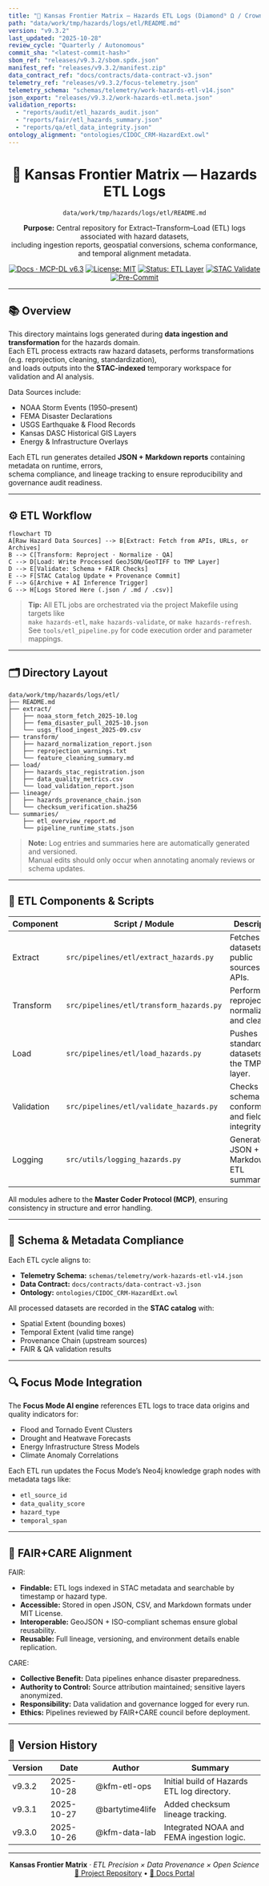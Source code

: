 ```yaml
---
title: "🧩 Kansas Frontier Matrix — Hazards ETL Logs (Diamond⁹ Ω / Crown∞Ω Ultimate Certified)"
path: "data/work/tmp/hazards/logs/etl/README.md"
version: "v9.3.2"
last_updated: "2025-10-28"
review_cycle: "Quarterly / Autonomous"
commit_sha: "<latest-commit-hash>"
sbom_ref: "releases/v9.3.2/sbom.spdx.json"
manifest_ref: "releases/v9.3.2/manifest.zip"
data_contract_ref: "docs/contracts/data-contract-v3.json"
telemetry_ref: "releases/v9.3.2/focus-telemetry.json"
telemetry_schema: "schemas/telemetry/work-hazards-etl-v14.json"
json_export: "releases/v9.3.2/work-hazards-etl.meta.json"
validation_reports:
  - "reports/audit/etl_hazards_audit.json"
  - "reports/fair/etl_hazards_summary.json"
  - "reports/qa/etl_data_integrity.json"
ontology_alignment: "ontologies/CIDOC_CRM-HazardExt.owl"
---
```


<div align="center">

# 🧩 Kansas Frontier Matrix — **Hazards ETL Logs**
`data/work/tmp/hazards/logs/etl/README.md`

**Purpose:** Central repository for Extract–Transform–Load (ETL) logs associated with hazard datasets,  
including ingestion reports, geospatial conversions, schema conformance, and temporal alignment metadata.

[![Docs · MCP-DL v6.3](https://img.shields.io/badge/Docs-MCP--DL%20v6.3-blue)](../../../../../docs/architecture/repo-focus.md)
[![License: MIT](https://img.shields.io/badge/License-MIT-green)](../../../../../LICENSE)
[![Status: ETL Layer](https://img.shields.io/badge/Status-ETL%20Layer-cyan)](../../../../../data/work/tmp/hazards/)
[![STAC Validate](https://github.com/bartytime4life/Kansas-Frontier-Matrix/actions/workflows/stac-validate.yml/badge.svg)](../../../../../.github/workflows/stac-validate.yml)
[![Pre-Commit](https://github.com/bartytime4life/Kansas-Frontier-Matrix/actions/workflows/pre-commit.yml/badge.svg)](../../../../../.github/workflows/pre-commit.yml)

</div>

---

## 📚 Overview

This directory maintains logs generated during **data ingestion and transformation** for the hazards domain.  
Each ETL process extracts raw hazard datasets, performs transformations (e.g. reprojection, cleaning, standardization),  
and loads outputs into the **STAC-indexed** temporary workspace for validation and AI analysis.

Data Sources include:
- NOAA Storm Events (1950–present)
- FEMA Disaster Declarations
- USGS Earthquake & Flood Records
- Kansas DASC Historical GIS Layers
- Energy & Infrastructure Overlays

Each ETL run generates detailed **JSON + Markdown reports** containing metadata on runtime, errors,  
schema compliance, and lineage tracking to ensure reproducibility and governance audit readiness.

---

## ⚙️ ETL Workflow

```mermaid
flowchart TD
A[Raw Hazard Data Sources] --> B[Extract: Fetch from APIs, URLs, or Archives]
B --> C[Transform: Reproject · Normalize · QA]
C --> D[Load: Write Processed GeoJSON/GeoTIFF to TMP Layer]
D --> E[Validate: Schema + FAIR Checks]
E --> F[STAC Catalog Update + Provenance Commit]
F --> G[Archive + AI Inference Trigger]
G --> H[Logs Stored Here (.json / .md / .csv)]
```

> **Tip:** All ETL jobs are orchestrated via the project Makefile using targets like  
> `make hazards-etl`, `make hazards-validate`, or `make hazards-refresh`.  
> See `tools/etl_pipeline.py` for code execution order and parameter mappings.

---

## 🗂 Directory Layout

```plaintext
data/work/tmp/hazards/logs/etl/
├── README.md
├── extract/
│   ├── noaa_storm_fetch_2025-10.log
│   ├── fema_disaster_pull_2025-10.json
│   └── usgs_flood_ingest_2025-09.csv
├── transform/
│   ├── hazard_normalization_report.json
│   ├── reprojection_warnings.txt
│   └── feature_cleaning_summary.md
├── load/
│   ├── hazards_stac_registration.json
│   ├── data_quality_metrics.csv
│   └── load_validation_report.json
├── lineage/
│   ├── hazards_provenance_chain.json
│   └── checksum_verification.sha256
└── summaries/
    ├── etl_overview_report.md
    └── pipeline_runtime_stats.json
```

> **Note:** Log entries and summaries here are automatically generated and versioned.  
> Manual edits should only occur when annotating anomaly reviews or schema updates.

---

## 🧠 ETL Components & Scripts

| Component | Script / Module | Description |
|------------|-----------------|--------------|
| Extract | `src/pipelines/etl/extract_hazards.py` | Fetches raw datasets from public sources and APIs. |
| Transform | `src/pipelines/etl/transform_hazards.py` | Performs reprojection, normalization, and cleaning. |
| Load | `src/pipelines/etl/load_hazards.py` | Pushes standardized datasets into the TMP layer. |
| Validation | `src/pipelines/etl/validate_hazards.py` | Checks schema conformance and field integrity. |
| Logging | `src/utils/logging_hazards.py` | Generates JSON + Markdown ETL summaries. |

All modules adhere to the **Master Coder Protocol (MCP)**, ensuring consistency in structure and error handling.

---

## 🧩 Schema & Metadata Compliance

Each ETL cycle aligns to:
- **Telemetry Schema:** `schemas/telemetry/work-hazards-etl-v14.json`
- **Data Contract:** `docs/contracts/data-contract-v3.json`
- **Ontology:** `ontologies/CIDOC_CRM-HazardExt.owl`

All processed datasets are recorded in the **STAC catalog** with:
- Spatial Extent (bounding boxes)
- Temporal Extent (valid time range)
- Provenance Chain (upstream sources)
- FAIR & QA validation results

---

## 🔍 Focus Mode Integration

The **Focus Mode AI engine** references ETL logs to trace data origins and quality indicators for:
- Flood and Tornado Event Clusters  
- Drought and Heatwave Forecasts  
- Energy Infrastructure Stress Models  
- Climate Anomaly Correlations  

Each ETL run updates the Focus Mode’s Neo4j knowledge graph nodes with metadata tags like:
- `etl_source_id`
- `data_quality_score`
- `hazard_type`
- `temporal_span`

---

## 🧩 FAIR+CARE Alignment

FAIR:
- **Findable:** ETL logs indexed in STAC metadata and searchable by timestamp or hazard type.  
- **Accessible:** Stored in open JSON, CSV, and Markdown formats under MIT License.  
- **Interoperable:** GeoJSON + ISO-compliant schemas ensure global reusability.  
- **Reusable:** Full lineage, versioning, and environment details enable replication.

CARE:
- **Collective Benefit:** Data pipelines enhance disaster preparedness.  
- **Authority to Control:** Source attribution maintained; sensitive layers anonymized.  
- **Responsibility:** Data validation and governance logged for every run.  
- **Ethics:** Pipelines reviewed by FAIR+CARE council before deployment.

---

## 🧾 Version History

| Version | Date       | Author           | Summary                                   |
|----------|------------|------------------|-------------------------------------------|
| v9.3.2   | 2025-10-28 | @kfm-etl-ops     | Initial build of Hazards ETL log directory. |
| v9.3.1   | 2025-10-27 | @bartytime4life  | Added checksum lineage tracking.           |
| v9.3.0   | 2025-10-26 | @kfm-data-lab    | Integrated NOAA and FEMA ingestion logic.  |

---

<div align="center">

**Kansas Frontier Matrix** · *ETL Precision × Data Provenance × Open Science*  
[🔗 Project Repository](https://github.com/bartytime4life/Kansas-Frontier-Matrix) • [🧭 Docs Portal](../../../../../docs/)

</div>